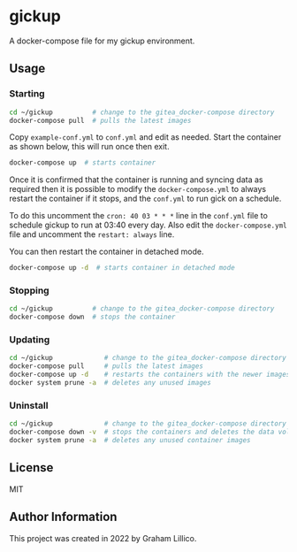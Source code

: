 # gickup

A docker-compose file for my gickup environment.

## Usage 

### Starting

```bash
cd ~/gickup          # change to the gitea_docker-compose directory
docker-compose pull  # pulls the latest images
```

Copy `example-conf.yml` to `conf.yml` and edit as needed.  Start the container as shown below, this will run once then exit.

```bash
docker-compose up  # starts container
```

Once it is confirmed that the container is running and syncing data as required then it is possible to modify the `docker-compose.yml` to always restart the container if it stops, and the `conf.yml` to run gick on a schedule.

To do this uncomment the `cron: 40 03 * * *` line in the `conf.yml` file to schedule gickup to run at 03:40 every day.  Also edit the `docker-compose.yml` file and uncomment the `restart: always` line.

You can then restart the container in detached mode.

```bash
docker-compose up -d  # starts container in detached mode
```

### Stopping

```bash
cd ~/gickup          # change to the gitea_docker-compose directory
docker-compose down  # stops the container
```

### Updating

```bash
cd ~/gickup             # change to the gitea_docker-compose directory
docker-compose pull     # pulls the latest images
docker-compose up -d    # restarts the containers with the newer images
docker system prune -a  # deletes any unused images
```

### Uninstall

```bash
cd ~/gickup             # change to the gitea_docker-compose directory
docker-compose down -v  # stops the containers and deletes the data volumes
docker system prune -a  # deletes any unused container images
```

## License

MIT

## Author Information

This project was created in 2022 by Graham Lillico.
